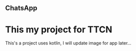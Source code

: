 ## ChatsApp
# This my project for TTCN

This's a project uses kotlin, I will update image for app later...

[You can try demo app in here!!!]: https://drive.google.com/file/d/1XyYi6inoqdKgFNPReHeZqLkB0mo3ksL6/view?usp=sharing
